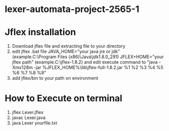 # lexer-automata-project-2565-1
# Jflex installation 
1. Download jflex file and extracting file to your directory
2. edit jflex .bat file 
 JAVA_HOME="your java jre or jdk" (example.C:\Program Files (x86)\Java\jdk1.8.0_291)
 JFLEX+HOME="your jflex path" (example.C:\jflex-1.8.2)
 and edit execute command to "java -Xmx128m -jar %JFLEX_HOME%\lib\jflex-full-1.8.2.jar %1 %2 %3 %4 %5 %6 %7 %8 %9"
3. add jflex/bin to your path on environment

# How to Execute on terminal
1. jflex Lexer.jflex
2. javac Lexer.java
3. java Lexer yourfile.txt
